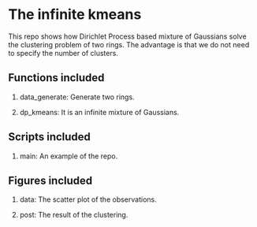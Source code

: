 # The infinite kmeans

This repo shows how Dirichlet Process based mixture of Gaussians solve the clustering problem of two rings. The advantage is that we do not need to specify the number of clusters.

## Functions included

1. data_generate: Generate two rings.

2. dp_kmeans: It is an infinite mixture of Gaussians.

## Scripts included

1. main: An example of the repo.

## Figures included

1. data: The scatter plot of the observations.

2. post: The result of the clustering.
